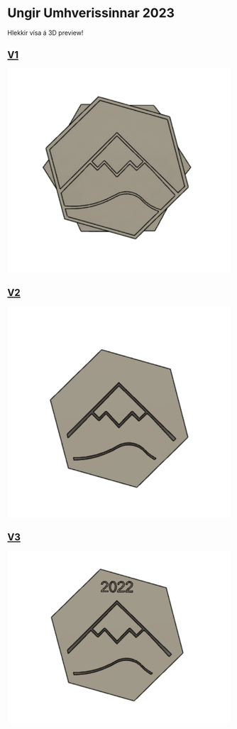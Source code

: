 # Ungir Umhverissinnar 2023
Hlekkir vísa á 3D preview!


## [V1](https://github.com/bjornthor21/UUPin/blob/main/uuPin.stl)

![V1](https://github.com/bjornthor21/UUPin/blob/main/pics/V1.png)

## [V2](https://github.com/bjornthor21/UUPin/blob/main/2DPIN.stl)

![V1](https://github.com/bjornthor21/UUPin/blob/main/pics/2Dv1.png)

## [V3](https://github.com/bjornthor21/UUPin/blob/main/2DPIN.stl)

![V3](https://github.com/bjornthor21/UUPin/blob/main/pics/2DV2.png)

